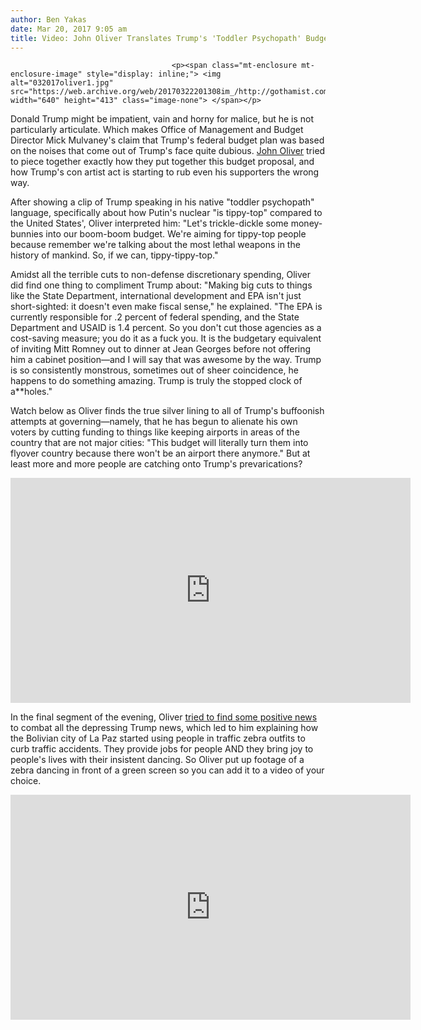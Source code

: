 ```yaml
---
author: Ben Yakas
date: Mar 20, 2017 9:05 am
title: Video: John Oliver Translates Trump's 'Toddler Psychopath' Budget Language
---
```


	
										<p><span class="mt-enclosure mt-enclosure-image" style="display: inline;"> <img alt="032017oliver1.jpg" src="https://web.archive.org/web/20170322201308im_/http://gothamist.com/attachments/byakas/032017oliver1.jpg" width="640" height="413" class="image-none"> </span></p>

<p>Donald Trump might be impatient, vain and horny for malice, but he is not particularly articulate. Which makes Office of Management and Budget Director Mick Mulvaney&apos;s claim that Trump&apos;s federal budget plan was based on the noises that come out of Trump&apos;s face quite dubious. <a href="https://web.archive.org/web/20170322201308/http://gothamist.com/tags/johnoliver">John Oliver</a> tried to piece together exactly how they put together this budget proposal, and how Trump&apos;s con artist act is starting to rub even his supporters the wrong way. </p>

<p>After showing a clip of Trump speaking in his native &quot;toddler psychopath&quot; language, specifically about how Putin&apos;s nuclear &quot;is tippy-top&quot; compared to the United States&apos;, Oliver interpreted him: &quot;Let&apos;s trickle-dickle some money-bunnies into our boom-boom budget. We&apos;re aiming for tippy-top people because remember we&apos;re talking about the most lethal weapons in the history of mankind. So, if we can, tippy-tippy-top.&quot; </p>

<p>Amidst all the terrible cuts to non-defense discretionary spending, Oliver did find one thing to compliment Trump about: &quot;Making big cuts to things like the State Department, international development and EPA isn&apos;t just short-sighted: it doesn&apos;t even make fiscal sense,&quot; he explained. &quot;The EPA is currently responsible for .2 percent of federal spending, and the State Department and USAID is 1.4 percent. So you don&apos;t cut those agencies as a cost-saving measure; you do it as a fuck you. It is the budgetary equivalent of inviting Mitt Romney out to dinner at Jean Georges before not offering him a cabinet position&#x2014;and I will say that was awesome by the way. Trump is so consistently monstrous, sometimes out of sheer coincidence, he happens to do something amazing. Trump is truly the stopped clock of a**holes.&quot;</p>

<p>Watch below as Oliver finds the true silver lining to all of Trump&apos;s buffoonish attempts at governing&#x2014;namely, that he has begun to alienate his own voters by cutting funding to things like keeping airports in areas of the country that are not major cities: &quot;This budget will literally turn them into flyover country because there won&apos;t be an airport there anymore.&quot; But at least more and more people are catching onto Trump&apos;s prevarications? </p>

<p><iframe width="640" height="360" src="https://web.archive.org/web/20170322201308if_/https://www.youtube.com/embed/ySTQk6updjQ" frameborder="0" allowfullscreen></iframe></p>

<p>In the final segment of the evening, Oliver <a href="https://web.archive.org/web/20170322201308/http://time.com/4706302/john-oliver-dancing-zebra-last-week-tonight/">tried to find some positive news</a> to combat all the depressing Trump news, which led to him explaining how the Bolivian city of La Paz started using people in traffic zebra outfits to curb traffic accidents. They provide jobs for people AND they bring joy to people&apos;s lives with their insistent dancing. So Oliver put up footage of a zebra dancing in front of a green screen so you can add it to a video of your choice.</p>

<p><iframe width="640" height="360" src="https://web.archive.org/web/20170322201308if_/https://www.youtube.com/embed/-Z668Qc0P4Q" frameborder="0" allowfullscreen></iframe></p>					
										
									
				